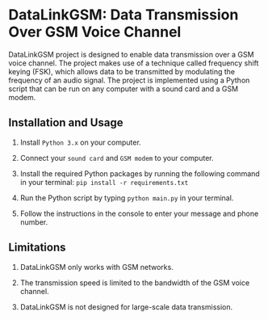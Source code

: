 # DataLinkGSM: Data Transmission Over GSM Voice Channel

DataLinkGSM project is designed to enable data transmission over a GSM voice channel. The project makes use of a technique called frequency shift keying (FSK), which allows data to be transmitted by modulating the frequency of an audio signal. The project is implemented using a Python script that can be run on any computer with a sound card and a GSM modem.

## Installation and Usage

1. Install `Python 3.x` on your computer.

2. Connect your `sound card` and `GSM modem` to your computer.

3. Install the required Python packages by running the following command in your terminal: `pip install -r requirements.txt`

4. Run the Python script by typing `python main.py` in your terminal.

5. Follow the instructions in the console to enter your message and phone number.


## Limitations
1. DataLinkGSM only works with GSM networks.

2. The transmission speed is limited to the bandwidth of the GSM voice channel.

3. DataLinkGSM is not designed for large-scale data transmission.

